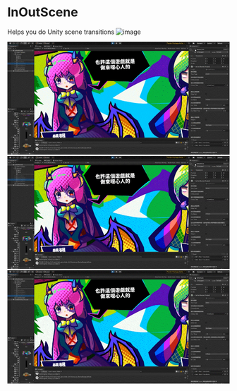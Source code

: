 # InOutScene
Helps you do Unity scene transitions
![image](https://github.com/asd414831/InOutScene/blob/main/_Fan.gif)


![image](https://github.com/asd414831/InOutScene/blob/main/_Zoom.gif)
![image](https://github.com/asd414831/InOutScene/blob/main/_Move.gif)
![image](https://github.com/asd414831/InOutScene/blob/main/_Eyes.gif)

